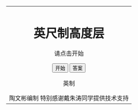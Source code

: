 <html>
<head>
<script charset="UTF-8">
//在下面的括号内写入抽签内容，每个内容需要用双引号包括
var names=new Array(
	"21700","34100","35100","44900","48900","17700","11800","23600","15700","19700","13800","10800","41100","27600","29100","7900","22600","43000","40100","9800","32100","3000","46900","16700","37100","2000","31100","30100","20700","36100","25600","24600","38100","8900","5900","6900","18700","12800","4900","3900","33100","14800","26600","39100"
	);
var answers=new Array(
	"6600","10400","10700","13700","14900","5400","3600","7200","4800","6000","4200","3300","12500","8400","8900","2400","6900","13100","12200","3000","9800","900","14300","5100","11300","600","9500","9200","6300","11000","7800","7500","11600","2700","1800","2100","5700","3900","1500","1200","10100","4500","8100","11900"
	);
var dic=new Array();
for(i=0;i<names.length;i++){
	dic[names[i]]=answers[i];
}
var c;//a表示dic中的键值
function RandomSelect()
{	
	if(names.length==0){
		c="Null";
		show="没有了";
		document.getElementById("demo").innerHTML=show;
		document.getElementById("demo2").innerHTML="没有了";
		return;
	}
	var a=parseInt(Math.random(0)*(names.length));
	c=names[a];
	show="英制: "+c;
	names.splice(a,1);
	document.getElementById("demo").innerHTML=show;
	document.getElementById("demo2").innerHTML="请点击答案";
}
function displayAnswer()
{	
	if(c=="Null")
	{
		document.getElementById("demo2").innerHTML="没有了";
		return;
	}
	var ans=dic[c];
	answer="米制："+ans;
	document.getElementById("demo2").innerHTML=answer;
}
</script>
</head>
	<body>
		<div id="box">
			<table width="100%" height="100%">
				<tr>
					<td align="center">
						<h1>英尺制高度层</h1>
						<p id="demo">请点击开始</p>
						<button type="button" onclick="RandomSelect()">开始
						</button>
						<button type="button" onclick="displayAnswer()">答案
						</button>
						<p id="demo2">英制</p>
						<p1>陶文彬编制
						</p1>
						<p2>特别感谢戴朱涛同学提供技术支持
						</p2>
					</td>
				</tr>
			</table>
		</div>
	</body>
</html>

